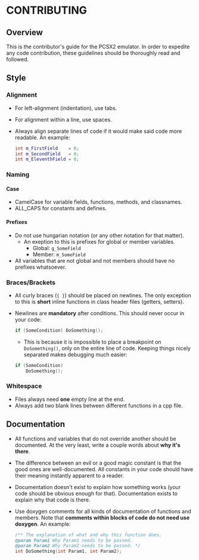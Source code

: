 # CONTRIBUTING

## Overview

This is the contributor's guide for the PCSX2 emulator. In order to expedite any code contribution, these guidelines should be thoroughly read and followed.

## Style

### Alignment

- For left-alignment (indentation), use tabs.
- For alignment within a line, use spaces.
- Always align separate lines of code if it would make said code more readable. An example:

  ```cpp
  int m_FirstField    = 0;
  int m_SecondField   = 0;
  int m_EleventhField = 0;
  ```

### Naming

#### Case

- CamelCase for variable fields, functions, methods, and classnames.
- ALL_CAPS for constants and defines.

#### Prefixes

- Do not use hungarian notation (or any other notation for that matter).
  - An exeption to this is prefixes for global or member variables.
    - Global: `g_SomeField`
    - Member: `m_SomeField`
- All variables that are not global and not members should have no prefixes whatsoever.

### Braces/Brackets

- All curly braces (`{ }`) should be placed on newlines. The only exception to this is **short** inline functions in class header files (getters, setters).
- Newlines are **mandatory** after conditions. This should never occur in your code:

  ```cpp
  if (SomeCondition) DoSomething();
  ```
  - This is because it is impossible to place a breakpoint on `DoSomething()`, only on the entire line of code. Keeping things nicely separated makes debugging much easier:
  
  ```cpp
  if (SomeCondition)
      DoSomething();
  ```

### Whitespace

- Files always need **one** empty line at the end.
- Always add two blank lines between different functions in a cpp file.

## Documentation

- All functions and variables that do not override another should be documented. At the very least, write a couple words about **why it's there**.
- The difference between an evil or a good magic constant is that the good ones are well-documented. All constants in your code should have their meaning instantly apparent to a reader.
- Documentation doesn't exist to explain how something works (your code should be obvious enough for that). Documentation exists to explain why that code is there.
- Use doxygen comments for all kinds of documentation of functions and members. Note that **comments within blocks of code do not need use doxygen**. An example:

  ```cpp
  /** The explanation of what and why this function does.
  @param Param1 Why Param1 needs to be passed.
  @param Param2 Why Param2 needs to be passed. */
  int DoSomething(int Param1, int Param2);
  ```
